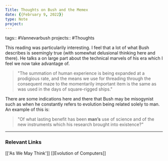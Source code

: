 ```yaml
---
Title: Thoughts on Bush and the Memex
date: {{February 9, 2022}}
type: Note
project:
---
```


tags::  #Vannevarbush
projects:: #Thoughts

This reading was particularily interesting. I feel that a lot of what Bush describes is seemingly true (with somewhat delusional thinking here and there). He talks a on large part about the technical marvels of his era which I feel we now take advantage of. 
>"The summation of human experience is being expanded at a prodigious rate, and the means we use for threading through the consequent maze to the momentarily important item is the same as was used in the days of square-rigged ships."


There are some indications here and there that Bush may be misogynist such as when he constantly refers to evolution being related solely to man. An example of this is:
> "Of what lasting benefit has been **man’s** use of science and of the new instruments which his research brought into existence?"  

- - - 
### Relevant Links
[['As We May Think']]
[[Evolution of Computers]]